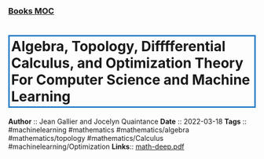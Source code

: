### [Books MOC](obsidian://open?vault=Obsidian%20Vault&file=_.MOC%2FBooks%20MOC)
<h1 style = "border-width:3px; border-style:solid; border-color:#287EC7; padding:3px;">Algebra, Topology, Difffferential Calculus, and Optimization Theory For Computer Science and Machine Learning</h1>

**Author** :: Jean Gallier and Jocelyn Quaintance
**Date** :: 2022-03-18
**Tags** :: #machinelearning #mathematics #mathematics/algebra #mathematics/topology #mathematics/Calculus #machinelearning/Optimization
**Links**::  [math-deep.pdf](file:///Users/khoi.vo/Documents/books/math-deep.pdf)



